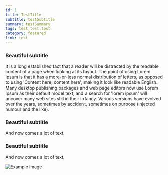 ```yaml
---
id: 1
title: TestTitle
subtitle: testSubtitle
summary: testSummary
tags: test,test,test
category: featured
link: test
---
```



### Beautiful subtitle

It is a long established fact that a reader will be distracted by the readable content of
a page when looking at its layout. The point of using Lorem Ipsum is that it has a
more-or-less normal distribution of letters, as opposed to using 'Content here, content
here', making it look like readable English. Many desktop publishing packages and web page
editors now use Lorem Ipsum as their default model text, and a search for 'lorem ipsum'
will uncover many web sites still in their infancy. Various versions have evolved over the
years, sometimes by accident, sometimes on purpose (injected humour and the like).

### Beautiful subtitle

And now comes a lot of text.

### Beautiful subtitle

And now comes a lot of text.

![Example image](/img/test.png?width=500&height=400)
